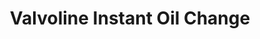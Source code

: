 ---
title: "Valvoline Instant Oil Change"
url: /arlington/valvoline-instant-oil-change/
shop: car repair
---